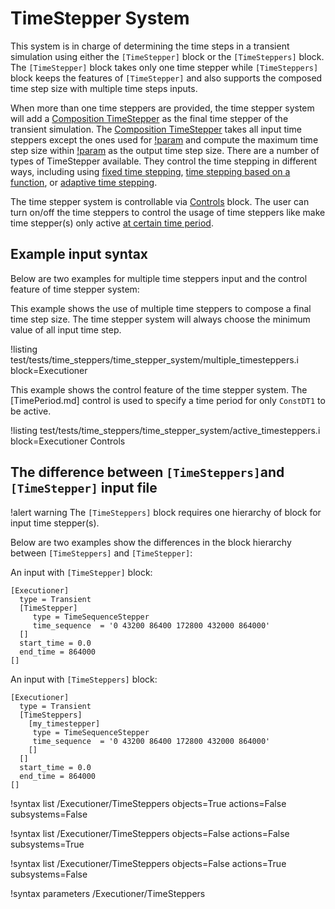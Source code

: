 # TimeStepper System

This system is in charge of determining the time steps in a transient simulation using either the `[TimeStepper]` block or the `[TimeSteppers]` block. The `[TimeStepper]` block takes only one time stepper while `[TimeSteppers]` block keeps the features of `[TimeStepper]` and also supports the composed time step size with multiple time steps inputs.

When more than one time steppers are provided, the time stepper system will add a [Composition TimeStepper](timesteppers/CompositionDT.md) as the final time stepper of the transient simulation. The [Composition TimeStepper](timesteppers/CompositionDT.md) takes all input time steppers except the ones used for [!param](/Executioner/TimeSteppers/lower_bound) and compute the maximum time step size within [!param](/Executioner/TimeSteppers/lower_bound) as the output time step size. There are a number of types of TimeStepper available. They control the time stepping in different ways, including using [fixed time stepping](ConstantDT.md), [time stepping based on a function](FunctionDT.md), or [adaptive time stepping](IterationAdaptiveDT.md).

The time stepper system is controllable via [Controls](syntax/Controls/index.md) block. The user can turn on/off the time steppers to control the usage of time steppers like make time stepper(s) only active [at certain time period](TimePeriod.md).


## Example input syntax

Below are two examples for multiple time steppers input and the control feature of time stepper system:

This example shows the use of multiple time steppers to compose a final time step size. The time stepper system will always choose the minimum value of all input time step.

!listing test/tests/time_steppers/time_stepper_system/multiple_timesteppers.i block=Executioner

This example shows the control feature of the time stepper system. The [TimePeriod.md] control is used to specify a time period for only `ConstDT1` to be active.

!listing test/tests/time_steppers/time_stepper_system/active_timesteppers.i  block=Executioner Controls

## The difference between `[TimeSteppers]`and `[TimeStepper]` input file

!alert warning
The `[TimeSteppers]` block requires one hierarchy of block for input time stepper(s).

Below are two examples show the differences in the block hierarchy between `[TimeSteppers]` and `[TimeStepper]`:

An input with `[TimeStepper]` block:

```
[Executioner]
  type = Transient
  [TimeStepper]
     type = TimeSequenceStepper
     time_sequence  = '0 43200 86400 172800 432000 864000'
  []
  start_time = 0.0
  end_time = 864000
[]
```

An input with `[TimeSteppers]` block:

```
[Executioner]
  type = Transient
  [TimeSteppers]
    [my_timestepper]
     type = TimeSequenceStepper
     time_sequence  = '0 43200 86400 172800 432000 864000'
    []
  []
  start_time = 0.0
  end_time = 864000
[]
```



!syntax list /Executioner/TimeSteppers objects=True actions=False subsystems=False

!syntax list /Executioner/TimeSteppers objects=False actions=False subsystems=True

!syntax list /Executioner/TimeSteppers objects=False actions=True subsystems=False

!syntax parameters /Executioner/TimeSteppers

